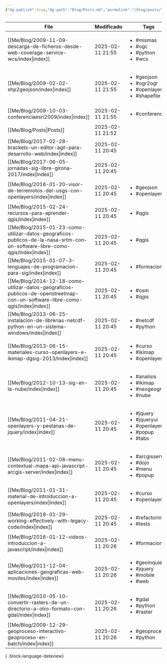 ```yaml
---
{"dg-publish":true,"dg-path":"Blog/Posts.md","permalink":"/blog/posts/"}
---
```



| File                                                                                                                             | Modificado       | Tags                                                                                         |
| -------------------------------------------------------------------------------------------------------------------------------- | ---------------- | -------------------------------------------------------------------------------------------- |
| [[Me/Blog/2009-11-09-descarga-de-ficheros-desde-web-coverage-service-wcs/index\|index]]                                       | 2025-02-11 21:55 | <ul><li>#mismas</li><li>#ogc</li><li>#python</li><li>#wcs</li></ul>                          |
| [[Me/Blog/2009-02-02-shp2geojson/index\|index]]                                                                               | 2025-02-11 21:55 | <ul><li>#geojson</li><li>#ogr2ogr</li><li>#openlayers</li><li>#shapefile</li></ul>           |
| [[Me/Blog/2009-10-03-conferenciaesri2009/index\|index]]                                                                       | 2025-02-11 21:55 | <ul><li>#conferencia</li></ul>                                                               |
| [[Me/Blog/Posts\|Posts]]                                                                                                      | 2025-02-11 21:52 | <ul></ul>                                                                                    |
| [[Me/Blog/2017-02-28-brackets-un-editor-agil-para-desarrollo-web/index\|index]]                                               | 2025-02-11 20:45 | <ul></ul>                                                                                    |
| [[Me/Blog/2017-06-05-jornadas-sig-libre-girona-2017/index\|index]]                                                            | 2025-02-11 20:45 | <ul></ul>                                                                                    |
| [[Me/Blog/2016-01-20-visor-de-terremotos-del-usgs-con-openlayers/index\|index]]                                               | 2025-02-11 20:45 | <ul><li>#geojson</li><li>#openlayers</li></ul>                                               |
| [[Me/Blog/2015-02-24-recursos-para-aprender-qgis/index\|index]]                                                               | 2025-02-11 20:45 | <ul><li>#qgis</li></ul>                                                                      |
| [[Me/Blog/2015-01-23-como-utilizar-datos-geograficos-publicos-de-la-nasa-srtm-con-un-software-libre-como-qgis/index\|index]]  | 2025-02-11 20:45 | <ul><li>#qgis</li></ul>                                                                      |
| [[Me/Blog/2015-01-07-3-lenguajes-de-programacion-para-sig/index\|index]]                                                      | 2025-02-11 20:45 | <ul><li>#formacion</li></ul>                                                                 |
| [[Me/Blog/2014-12-18-como-utilizar-datos-geograficos-publicos-de-openstreetmap-con-un-software-libre-como-qgis/index\|index]] | 2025-02-11 20:45 | <ul><li>#osm</li><li>#qgis</li></ul>                                                         |
| [[Me/Blog/2013-06-25-instalacion-de-librerias-netcdf-python-en-un-sistema-windows/index\|index]]                              | 2025-02-11 20:45 | <ul><li>#netcdf</li><li>#python</li></ul>                                                    |
| [[Me/Blog/2013-06-15-materiales-curso-openlayers-e-ikimap-dgsig-2013/index\|index]]                                           | 2025-02-11 20:45 | <ul><li>#curso</li><li>#ikimap</li><li>#openlayers</li></ul>                                 |
| [[Me/Blog/2012-10-13-sig-en-la-nube/index\|index]]                                                                            | 2025-02-11 20:45 | <ul><li>#analisis</li><li>#ikimap</li><li>#neogeografia</li><li>#nube</li></ul>              |
| [[Me/Blog/2011-04-21-openlayers-y-pestanas-de-jquery/index\|index]]                                                           | 2025-02-11 20:45 | <ul><li>#jquery</li><li>#jqueryui</li><li>#openlayers</li><li>#popup</li><li>#tabs</li></ul> |
| [[Me/Blog/2011-02-08-menu-contextual-mapa-api-javascript-arcgis-server/index\|index]]                                         | 2025-02-11 20:45 | <ul><li>#arcgisserver</li><li>#dojo</li><li>#menu</li><li>#popup</li></ul>                   |
| [[Me/Blog/2011-01-31-material-de-introduccion-a-openlayers/index\|index]]                                                     | 2025-02-11 20:45 | <ul><li>#curso</li><li>#openlayers</li></ul>                                                 |
| [[Me/Blog/2018-01-29-working-effectively-with-legacy-code/index\|index]]                                                      | 2025-02-11 20:45 | <ul><li>#refactoring</li><li>#tests</li></ul>                                                |
| [[Me/Blog/2016-01-12-videos-introduccion-a-javascript/index\|index]]                                                          | 2025-02-11 20:26 | <ul><li>#formacion</li></ul>                                                                 |
| [[Me/Blog/2011-12-04-aplicaciones-geograficas-web-moviles/index\|index]]                                                      | 2025-02-11 20:26 | <ul><li>#geoinquietos</li><li>#jquery</li><li>#mobile</li><li>#web</li></ul>                 |
| [[Me/Blog/2010-05-10-convertir-rasters-de-un-directorio-a-otro-formato-con-gdal/index\|index]]                                | 2025-02-11 20:26 | <ul><li>#gdal</li><li>#python</li><li>#raster</li></ul>                                      |
| [[Me/Blog/2009-12-29-geoproceso-interactivo-geoproceso-en-batch/index\|index]]                                                | 2025-02-11 20:26 | <ul><li>#geoprocesos</li><li>#python</li></ul>                                               |

{ .block-language-dataview}
